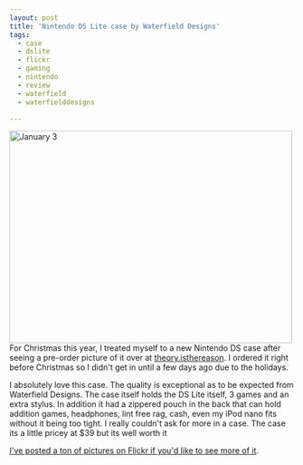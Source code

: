 ```yaml
---
layout: post
title: 'Nintendo DS Lite case by Waterfield Designs'
tags:
  - case
  - dslite
  - flickr
  - gaming
  - nintendo
  - review
  - waterfield
  - waterfielddesigns

---
```


<img src="http://farm1.static.flickr.com/158/344824194_309bf1fba0.jpg" alt="January 3" height="375" width="500" />
For Christmas this year, I treated myself to a new Nintendo DS case after seeing a pre-order picture of it over at <a href="http://theory.isthereason.com/?p=1417">theory.isthereason</a>. I ordered it right before Christmas so I didn't get in until a few days ago due to the holidays.

I absolutely love this case. The quality is exceptional as to be expected from Waterfield Designs.  The case itself holds the DS Lite itself, 3 games and an extra stylus. In addition it had a zippered pouch in the back that can hold addition games, headphones, lint free rag, cash, even my iPod nano fits without it being too tight. I really couldn't ask for more in a case. The case its a little pricey at $39 but its well worth it

<a href="http://www.flickr.com/photos/jadedhalo/sets/72157594457976406/detail/">I've posted a ton of pictures on Flickr if you'd like to see more of it</a>.
<!-- technorati tags start -->
<!-- technorati tags end -->

